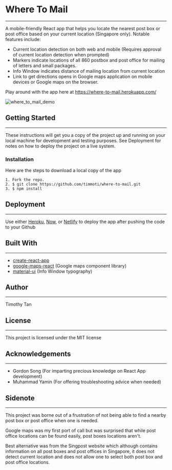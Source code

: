 # Where To Mail
---

A mobile-friendly React app that helps you locate the nearest post box or post office based on your current location (Singapore only). Notable features include:

- Current location detection on both web and mobile (Requires approval of current location detection when prompted)
- Markers indicate locations of all 860 postbox and post office for mailing of letters and small packages.
- Info Window indicates distance of mailing location from current location
- Link to get directions opens in Google maps application on mobile devices or Google maps on the browser.

Play around with the app here at https://where-to-mail.herokuapp.com/

![where_to_mail_demo](./images/where_to_mail_demo.png)

## Getting Started
---
These instructions will get you a copy of the project up and running on your local machine for development and testing purposes. See Deployment for notes on how to deploy the project on a live system.

### Installation
Here are the steps to download a local copy of the app

```
1. Fork the repo.
2. $ git clone https://github.com/timmoti/where-to-mail.git
3. $ npm install 
```

## Deployment
---
Use either [Heroku](https://www.heroku.com), [Now](https://zeit.co/now), or [Netlify](https://www.netlify.com) to deploy the app after pushing the code to your Github

## Built With
---
- [create-react-app](https://www.npmjs.com/package/create-react-app)
- [google-maps-react](https://github.com/fullstackreact/google-maps-react) (Google maps component library)
- [material-ui](https://material-ui.com) (Info Window typography)

## Author
---
Timothy Tan

## License
---
This project is licensed under the MIT license

## Acknowledgements
---

- Gordon Song (For imparting precious knowledge on React App development)
- Muhammad Yamin (For offering troubleshooting advice when needed)

## Sidenote
---
This project was borne out of a frustration of not being able to find a nearby post box or post office when one is needed. 

Google maps was my first port of call but was surprised that while post office locations can be found easily, post boxes locations aren't.

Best alternative was from the Singpost website which although contains information on all post boxes and post offices in Singapore, it does not detect current location and does not allow one to select both post box and post office locations. 

 
